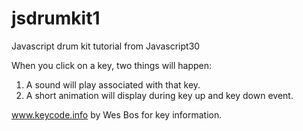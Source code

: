 # jsdrumkit1
Javascript drum kit tutorial from Javascript30

When you click on a key, two things will happen:
1. A sound will play associated with that key.
2. A short animation will display during key up and key down event.

www.keycode.info by Wes Bos for key information.